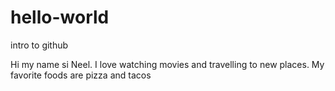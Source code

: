 # hello-world
intro to github

Hi my name si Neel.
I love watching movies and travelling to new places. My favorite foods are pizza and tacos

